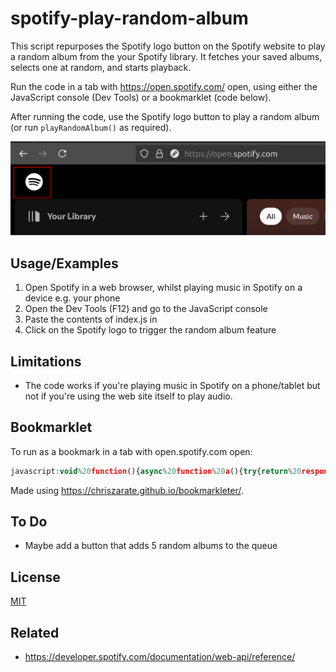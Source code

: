 # spotify-play-random-album

This script repurposes the Spotify logo button on the Spotify website to play a random album from the your Spotify library. It fetches your saved albums, selects one at random, and starts playback.
 
Run the code in a tab with https://open.spotify.com/ open, using either the JavaScript console (Dev Tools) or a bookmarklet (code below).
 
After running the code, use the Spotify logo button to play a random album (or run `playRandomAlbum()` as required).

 ![Spotify button to trigger random album](spotify_button.png)

## Usage/Examples

1. Open Spotify in a web browser, whilst playing music in Spotify on a device e.g. your phone
2. Open the Dev Tools (F12) and go to the JavaScript console
3. Paste the contents of index.js in
4. Click on the Spotify logo to trigger the random album feature

## Limitations

- The code works if you're playing music in Spotify on a phone/tablet but not if you're using the web site itself to play audio.

## Bookmarklet

To run as a bookmark in a tab with open.spotify.com open:   

```javascript
javascript:void%20function(){async%20function%20a(){try{return%20response=await%20fetch(%22https://open.spotify.com/get_access_token%22),data=await%20response.json(),data.accessToken}catch(a){throw%20console.error(%22Failed%20to%20get%20access%20token:%22,a),new%20Error(%22Unable%20to%20retrieve%20access%20token%22)}}async%20function%20b(a,b){a=a.startsWith(%22spotify:album:%22)%3Fa:%22spotify:album:%22+a;try{const%20c=await%20fetch(%22https://api.spotify.com/v1/me/player/play%22,{method:%22PUT%22,headers:{Authorization:`Bearer%20${b}`,%22Content-Type%22:%22application/json%22},body:JSON.stringify({context_uri:a})});if(!c.ok)throw%20new%20Error(`HTTP%20error!%20status:%20${c.status}`);console.log(%22Album%20is%20now%20playing%22)}catch(a){throw%20console.error(%22Failed%20to%20play%20album:%22,a),a}}const%20c=encodeURIComponent(JSON.stringify({filters:[%22Albums%22],order:null,textFilter:%22%22,limit:1e3,offset:0,flatten:!1,expandedFolders:[],folderUri:null,includeFoldersWhenFlattening:!0})),d=encodeURIComponent(JSON.stringify({persistedQuery:{version:1,sha256Hash:%22e25e473b160efdd4ababa7d98aa909ce0e5ab9c49c81f6d040da077a09e34ab3%22}})),e=document.querySelector(%22svg[data-encore-id=\%22logoSpotify\%22]%22),f=e.parentElement.addEventListener(%22click%22,async%20function(){try{const%20e=await%20a(),f=await%20fetch(%22https://api-partner.spotify.com/pathfinder/v1/query%3FoperationName=libraryV3%26variables=%22+c+%22%26extensions=%22+d,{headers:{Authorization:%22Bearer%20%22+e}});if(!f.ok)throw%20new%20Error(`HTTP%20error!%20status:%20${f.status}`);const%20g=await%20f.json(),h=g.data.me.libraryV3.items;if(!h||0===h.length)throw%20new%20Error(%22No%20albums%20found%20in%20the%20library%22);console.log(`albums.length%20is%20${h.length}`);const%20i=h[Math.floor(Math.random()*h.length)];console.log(`Picked%20random%20album:%20${i.item.data.name}`),await%20b(i.item.data.uri,e)}catch(a){console.error(%22Error%20in%20playRandomAlbum:%22,a)}})}();
```

Made using https://chriszarate.github.io/bookmarkleter/.

## To Do

- Maybe add a button that adds 5 random albums to the queue

## License

[MIT](https://choosealicense.com/licenses/mit/)


## Related

- https://developer.spotify.com/documentation/web-api/reference/